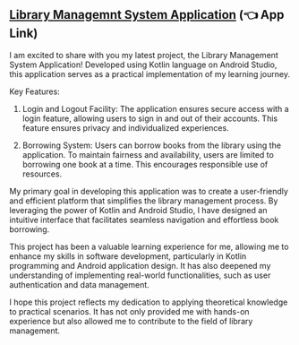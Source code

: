 ## [Library Managemnt System Application](https://drive.google.com/file/d/12dCoYqjhxDK_XMVV06iFNZuos4FXNDbt/view?usp=drive_link) (👈 App Link)

I am excited to share with you my latest project, the Library Management System Application! Developed using Kotlin language on Android Studio, this application serves as a practical implementation of my learning journey.

Key Features:

1. Login and Logout Facility: The application ensures secure access with a login feature, allowing users to sign in and out of their accounts. This feature ensures privacy and individualized experiences.

2. Borrowing System: Users can borrow books from the library using the application. To maintain fairness and availability, users are limited to borrowing one book at a time. This encourages responsible use of resources.

My primary goal in developing this application was to create a user-friendly and efficient platform that simplifies the library management process. By leveraging the power of Kotlin and Android Studio, I have designed an intuitive interface that facilitates seamless navigation and effortless book borrowing.

This project has been a valuable learning experience for me, allowing me to enhance my skills in software development, particularly in Kotlin programming and Android application design. It has also deepened my understanding of implementing real-world functionalities, such as user authentication and data management.

I hope this project reflects my dedication to applying theoretical knowledge to practical scenarios. It has not only provided me with hands-on experience but also allowed me to contribute to the field of library management.
